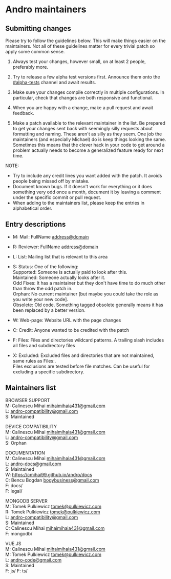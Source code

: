 # Andro maintainers

## Submitting changes

Please try to follow the guidelines below. This will make things easier on the maintainers.
Not all of these guidelines matter for every trivial patch so apply some common sense.

1. Always test your changes, however small, on at least 2 people, preferably more.

1. Try to release a few alpha test versions first.
  Announce them onto the <a href="https://discord.gg/XMG9wxg5" target="_blank">#alpha-tests</a> channel and await results.

1. Make sure your changes compile correctly in multiple configurations.
  In particular, check that changes are both responsive and functional.

1. When you are happy with a change, make a pull request and await feedback.

1. Make a patch available to the relevant maintainer in the list.
  Be prepared to get your changes sent back with seemingly silly requests about formatting and naming.
  These aren't as silly as they seem. One job the maintainers (and especially Michael) do is keep things looking the same. Sometimes this means that the clever hack in your code to get around a problem
  actually needs to become a generalized feature ready for next time.

NOTE:  
- Try to include any credit lines you want added with the patch.
  It avoids people being missed off by mistake.  
- Document known bugs.
  If it doesn't work for everything or it does something very odd once a month,
  document it by leaving a comment under the specific commit or pull request.
- When adding to the maintainers list, please keep the entries in alphabetical order.

## Entry descriptions

- M: Mail: FullName <address@domain>

- R: Reviewer: FullName <address@domain>

- L: List: Mailing list that is relevant to this area

- S: Status: One of the following:  
  Supported:	Someone is actually paid to look after this.  
  Maintained:	Someone actually looks after it.  
  Odd Fixes:	It has a maintainer but they don't have time to do much other than throw the odd patch in.  
  Orphan:	    No current maintainer [but maybe you could take the role as you write your new code].  
  Obsolete:	  Old code. Something tagged obsolete generally means it has been replaced by a better version.

- W: Web-page: Website URL with the page changes

- C: Credit: Anyone wanted to be credited with the patch

- F: Files: Files and directories wildcard patterns.
  A trailing slash includes all files and subdirectory files

- X: Excluded: Excluded files and directories that are not maintained, same rules as Files:.  
  Files exclusions are tested before file matches. Can be useful for excluding a specific subdirectory.

## Maintainers list

BROWSER SUPPORT  
M: Calinescu Mihai <mihaimihaia431@gmail.com>  
L: andro-compatibility@gmail.com  
S: Maintained

DEVICE COMPATIBILITY  
M: Calinescu Mihai <mihaimihaia431@gmail.com>  
L: andro-compatibility@gmail.com  
S: Orphan

DOCUMENTATION  
M: Calinescu Mihai <mihaimihaia431@gmail.com>  
L: andro-docs@gmail.com  
S: Maintained  
W: https://cmihai99.github.io/andro/docs  
C: Bencu Bogdan <bogybusiness@gmail.com>  
F: docs/  
F: legal/

MONGODB SERVER  
M: Tomek Pulkiewicz <tomek@pulkiewicz.com>  
R: Tomek Pulkiewicz <tomek@pulkiewicz.com>    
L: andro-compatibility@gmail.com  
S: Maintained  
C: Calinescu Mihai <mihaimihaia431@gmail.com>  
F: mongodb/

VUE.JS  
M: Calinescu Mihai <mihaimihaia431@gmail.com>  
M: Tomek Pulkiewicz <tomek@pulkiewicz.com>  
L: andro-code@gmail.com  
S: Maintained  
F: js/
F: ts/